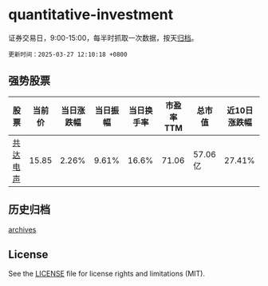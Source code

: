 # quantitative-investment

证券交易日，9:00-15:00，每半时抓取一次数据，按天[归档](archives)。

`更新时间：2025-03-27 12:10:18 +0800`

## 强势股票

|股票|当前价|当日涨跌幅|当日振幅|当日换手率|市盈率TTM|总市值|近10日涨跌幅|
|----|----|----|----|----|----|----|----|
|[共达电声](https://xueqiu.com/S/SZ002655)|15.85|2.26%|9.61%|16.6%|71.06|57.06亿|27.41%|

## 历史归档

[archives](archives)

## License

See the [LICENSE](LICENSE) file for license rights and limitations (MIT).